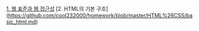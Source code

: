 [1. 웹 표준과 웹 접근성](https://github.com/cool232000/homework/blob/master/HTML%26CSS/about_web.md)
[2. HTML의 기본 구조] (https://github.com/cool232000/homework/blob/master/HTML%26CSS/basic_html.md)
